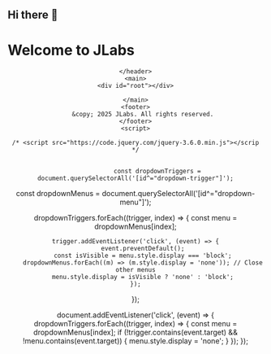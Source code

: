 ## Hi there 👋

<!DOCTYPE html>
<html lang="en">
<head>
    <meta charset="UTF-8">
    <meta name="viewport" content="width=device-width, initial-scale=1.0">
    <title>JLabs</title>
    <link rel="stylesheet" href="">   
</style>
</head>
<body>
    <div class="banner">
        <h1>Welcome to JLabs</h1>
    </div>
    <header>

    </header>
    <main>
    <div id="root"></div>

    </main>
    <footer>
        &copy; 2025 JLabs. All rights reserved.
    </footer>
    <script>

    /* <script src="https://code.jquery.com/jquery-3.6.0.min.js"></scrip */


                const dropdownTriggers = document.querySelectorAll('[id^="dropdown-trigger"]');
const dropdownMenus = document.querySelectorAll('[id^="dropdown-menu"]');

dropdownTriggers.forEach((trigger, index) => {
    const menu = dropdownMenus[index];

    trigger.addEventListener('click', (event) => {
        event.preventDefault();
        const isVisible = menu.style.display === 'block';
        dropdownMenus.forEach((m) => (m.style.display = 'none')); // Close other menus
        menu.style.display = isVisible ? 'none' : 'block';
    });
});

document.addEventListener('click', (event) => {
    dropdownTriggers.forEach((trigger, index) => {
        const menu = dropdownMenus[index];
        if (!trigger.contains(event.target) && !menu.contains(event.target)) {
            menu.style.display = 'none';
        }
    });
});
    </script>
</body>
</html>


<!--
**JesseDev3/JesseDev3** is a ✨ _special_ ✨ repository because its `README.md` (this file) appears on your GitHub profile.

Here are some ideas to get you started:

- 🔭 I’m currently working on ...
- 🌱 I’m currently learning ...
- 👯 I’m looking to collaborate on ...
- 🤔 I’m looking for help with ...
- 💬 Ask me about ...
- 📫 How to reach me: ...
- 😄 Pronouns: ...
- ⚡ Fun fact: ...
-->
